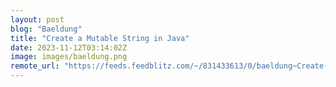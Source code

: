 ```yaml
---
layout: post
blog: "Baeldung"
title: "Create a Mutable String in Java"
date: 2023-11-12T03:14:02Z
image: images/baeldung.png
remote_url: "https://feeds.feedblitz.com/~/831433613/0/baeldung~Create-a-Mutable-String-in-Java"
---
```

